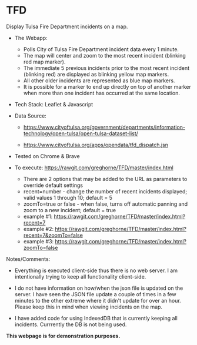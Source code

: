 # TFD

Display Tulsa Fire Department incidents on a map.

* The Webapp:

    * Polls City of Tulsa Fire Department incident data every 1 minute.
    * The map will center and zoom to the most recent incident (blinking red map marker).
    * The immediate 5 previous incidents prior to the most recent incident (blinking red) are displayed as blinking yellow map markers.
    * All other older incidents are represented as blue map markers.
    * It is possible for a marker to end up directly on top of another marker when more than one incident has occurred at the same location.

* Tech Stack: Leaflet & Javascript

* Data Source: 

    * https://www.cityoftulsa.org/government/departments/information-technology/open-tulsa/open-tulsa-dataset-list/

    * https://www.cityoftulsa.org/apps/opendata/tfd_dispatch.jsn

* Tested on Chrome & Brave

* To execute: https://rawgit.com/greghorne/TFD/master/index.html
    - There are 2 options that may be added to the URL as parameters to override default settings
    - recent=number - change the number of recent incidents displayed; valid values 1 through 10; default = 5
    - zoomTo=true or false - when false, turns off automatic panning and zoom to a new incident; default = true
    - example #1: https://rawgit.com/greghorne/TFD/master/index.html?recent=7
    - example #2: https://rawgit.com/greghorne/TFD/master/index.html?recent=7&zoomTo=false
    - example #3: https://rawgit.com/greghorne/TFD/master/index.html?zoomTo=false

Notes/Comments:

* Everything is executed client-side thus there is no web server.  I am intentionally trying to keep all functionality client-side.

* I do not have information on how/when the json file is updated on the server.  I have seen the JSON file update a couple of times in a few minutes to the other extreme where it didn't update for over an hour.  Please keep this in mind when viewing incidents on the map.

* I have added code for using IndexedDB that is currently keeping all incidents.  Currrently the DB is not being used.  

**This webpage is for demonstration purposes.**



